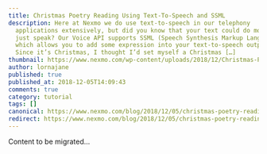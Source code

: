 ```yaml
---
title: Christmas Poetry Reading Using Text-To-Speech and SSML
description: Here at Nexmo we do use text-to-speech in our telephony
  applications extensively, but did you know that your text could do more than
  just speak? Our Voice API supports SSML (Speech Synthesis Markup Language)
  which allows you to add some expression into your text-to-speech outputs.
  Since it’s Christmas, I thought I’d set myself a Christmas […]
thumbnail: https://www.nexmo.com/wp-content/uploads/2018/12/Christmas-Poetry-Reading-Using-Text-To-Speech.png
author: lornajane
published: true
published_at: 2018-12-05T14:09:43
comments: true
category: tutorial
tags: []
canonical: https://www.nexmo.com/blog/2018/12/05/christmas-poetry-reading-using-text-to-speech-dr
redirect: https://www.nexmo.com/blog/2018/12/05/christmas-poetry-reading-using-text-to-speech-dr
---
```

Content to be migrated...

